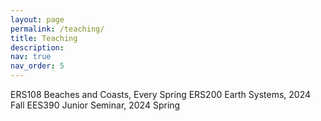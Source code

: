 ```yaml
---
layout: page
permalink: /teaching/
title: Teaching
description: 
nav: true
nav_order: 5
---
```

ERS108 Beaches and Coasts, Every Spring
ERS200 Earth Systems, 2024 Fall
EES390 Junior Seminar, 2024 Spring
